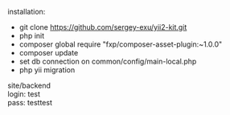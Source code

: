 installation:
    <ul>
        <li>git clone https://github.com/sergey-exu/yii2-kit.git</li>
        <li>php init</li>
        <li>composer global require "fxp/composer-asset-plugin:~1.0.0"</li>
        <li>composer update</li>
        <li>set db connection on common/config/main-local.php</li>
        <li>php yii migration</li>
    </ul>    
        
site/backend<br/>
        login: test<Br/>
        pass: testtest
    
